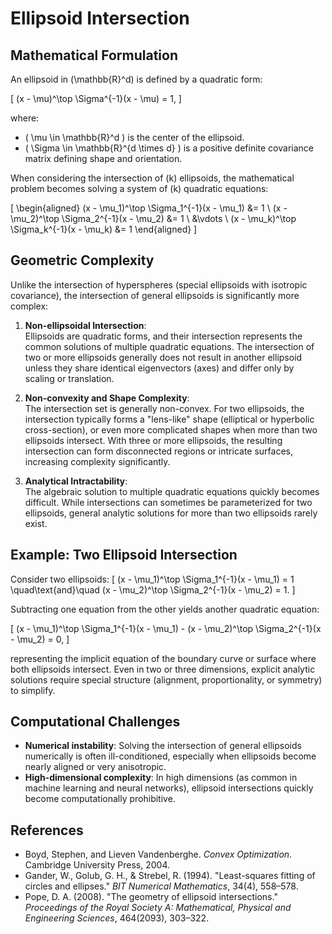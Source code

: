 # Ellipsoid Intersection

## Mathematical Formulation

An ellipsoid in \(\mathbb{R}^d\) is defined by a quadratic form:

\[
(x - \mu)^\top \Sigma^{-1}(x - \mu) = 1,
\]

where:
- \( \mu \in \mathbb{R}^d \) is the center of the ellipsoid.
- \( \Sigma \in \mathbb{R}^{d \times d} \) is a positive definite covariance matrix defining shape and orientation.

When considering the intersection of \(k\) ellipsoids, the mathematical problem becomes solving a system of \(k\) quadratic equations:

\[
\begin{aligned}
(x - \mu_1)^\top \Sigma_1^{-1}(x - \mu_1) &= 1 \\
(x - \mu_2)^\top \Sigma_2^{-1}(x - \mu_2) &= 1 \\
&\vdots \\
(x - \mu_k)^\top \Sigma_k^{-1}(x - \mu_k) &= 1
\end{aligned}
\]

## Geometric Complexity

Unlike the intersection of hyperspheres (special ellipsoids with isotropic covariance), the intersection of general ellipsoids is significantly more complex:

1. **Non-ellipsoidal Intersection**:  
   Ellipsoids are quadratic forms, and their intersection represents the common solutions of multiple quadratic equations. The intersection of two or more ellipsoids generally does not result in another ellipsoid unless they share identical eigenvectors (axes) and differ only by scaling or translation.

2. **Non-convexity and Shape Complexity**:  
   The intersection set is generally non-convex. For two ellipsoids, the intersection typically forms a "lens-like" shape (elliptical or hyperbolic cross-section), or even more complicated shapes when more than two ellipsoids intersect. With three or more ellipsoids, the resulting intersection can form disconnected regions or intricate surfaces, increasing complexity significantly.

3. **Analytical Intractability**:  
   The algebraic solution to multiple quadratic equations quickly becomes difficult. While intersections can sometimes be parameterized for two ellipsoids, general analytic solutions for more than two ellipsoids rarely exist.

## Example: Two Ellipsoid Intersection

Consider two ellipsoids:
\[
(x - \mu_1)^\top \Sigma_1^{-1}(x - \mu_1) = 1 \quad\text{and}\quad
(x - \mu_2)^\top \Sigma_2^{-1}(x - \mu_2) = 1.
\]

Subtracting one equation from the other yields another quadratic equation:

\[
(x - \mu_1)^\top \Sigma_1^{-1}(x - \mu_1) - (x - \mu_2)^\top \Sigma_2^{-1}(x - \mu_2) = 0,
\]

representing the implicit equation of the boundary curve or surface where both ellipsoids intersect. Even in two or three dimensions, explicit analytic solutions require special structure (alignment, proportionality, or symmetry) to simplify.

## Computational Challenges

- **Numerical instability**: Solving the intersection of general ellipsoids numerically is often ill-conditioned, especially when ellipsoids become nearly aligned or very anisotropic.
- **High-dimensional complexity**: In high dimensions (as common in machine learning and neural networks), ellipsoid intersections quickly become computationally prohibitive.

## References

- Boyd, Stephen, and Lieven Vandenberghe. *Convex Optimization*. Cambridge University Press, 2004.
- Gander, W., Golub, G. H., & Strebel, R. (1994). "Least-squares fitting of circles and ellipses." *BIT Numerical Mathematics*, 34(4), 558–578.
- Pope, D. A. (2008). "The geometry of ellipsoid intersections." *Proceedings of the Royal Society A: Mathematical, Physical and Engineering Sciences*, 464(2093), 303–322.

